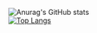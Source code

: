 ![Anurag's GitHub stats](https://github-readme-stats.vercel.app/api?username=kavankfc&count_private=true&show_icons=true&theme=github_dark)<br>
[![Top Langs](https://github-readme-stats.vercel.app/api/top-langs/?username=kavankfc&theme=github_dark)](https://github.com/anuraghazra/github-readme-stats)
<!--
**kavankfc/kavankfc** is a ✨ _special_ ✨ repository because its `README.md` (this file) appears on your GitHub profile.

Here are some ideas to get you started:

- 🔭 I’m currently working on ...
- 🌱 I’m currently learning ...
- 👯 I’m looking to collaborate on ...
- 🤔 I’m looking for help with ...
- 💬 Ask me about ...
- 📫 How to reach me: ...
- 😄 Pronouns: ...
- ⚡ Fun fact: ...
-->
